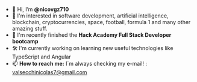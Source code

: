 - 👋 Hi, I’m **@nicovgz710**
- 👀 I'm interested in software development, artificial intelligence, blockchain, cryptocurrencies, space, football, formula 1 and many other amazing stuff.
- 🌱 I'm recently finished the **Hack Academy Full Stack Developer bootcamp**
- 🛠️ I'm currently working on learning new useful technologies like TypeScript and Angular
- 📫 **How to reach me:** I´m always checking my e-mail! : valsecchinicolas7@gmail.com


<!---
nicovgz710/nicovgz710 is a ✨ special ✨ repository because its `README.md` (this file) appears on your GitHub profile.
You can click the Preview link to take a look at your changes.
--->
